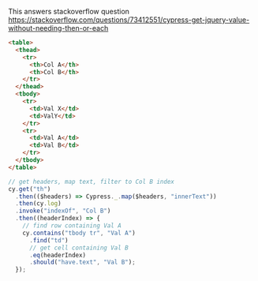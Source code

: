 This answers stackoverflow question
https://stackoverflow.com/questions/73412551/cypress-get-jquery-value-without-needing-then-or-each

<!-- fiddle find cell based on other cell value and column index-->

```html
<table>
  <thead>
    <tr>
      <th>Col A</th>
      <th>Col B</th>
    </tr>
  </thead>
  <tbody>
    <tr>
      <td>Val X</td>
      <td>ValY</td>
    </tr>
    <tr>
      <td>Val A</td>
      <td>Val B</td>
    </tr>
  </tbody>
</table>
```

```js
// get headers, map text, filter to Col B index
cy.get("th")
  .then(($headers) => Cypress._.map($headers, "innerText"))
  .then(cy.log)
  .invoke("indexOf", "Col B")
  .then((headerIndex) => {
    // find row containing Val A
    cy.contains("tbody tr", "Val A")
      .find("td")
      // get cell containing Val B
      .eq(headerIndex)
      .should("have.text", "Val B");
  });
```

<!-- fiddle-end -->
